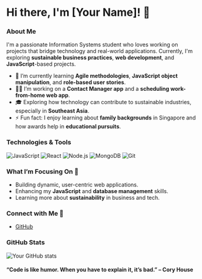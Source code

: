 # Hi there, I'm [Your Name]! 👋

### About Me
I'm a passionate Information Systems student who loves working on projects that bridge technology and real-world applications. Currently, I'm exploring **sustainable business practices**, **web development**, and **JavaScript**-based projects.

- 🌱 I’m currently learning **Agile methodologies**, **JavaScript object manipulation**, and **role-based user stories**.
- 👨‍💻 I’m working on a **Contact Manager app** and a **scheduling work-from-home web app**.
- 🎓 Exploring how technology can contribute to sustainable industries, especially in **Southeast Asia**.
- ⚡ Fun fact: I enjoy learning about **family backgrounds** in Singapore and how awards help in **educational pursuits**.

### Technologies & Tools
![JavaScript](https://img.shields.io/badge/-JavaScript-black?style=flat-square&logo=javascript)
![React](https://img.shields.io/badge/-React-black?style=flat-square&logo=react)
![Node.js](https://img.shields.io/badge/-Node.js-black?style=flat-square&logo=Node.js)
![MongoDB](https://img.shields.io/badge/-MongoDB-black?style=flat-square&logo=mongodb)
![Git](https://img.shields.io/badge/-Git-black?style=flat-square&logo=git)

### What I’m Focusing On 🚀
- Building dynamic, user-centric web applications.
- Enhancing my **JavaScript** and **database management** skills.
- Learning more about **sustainability** in business and tech.

### Connect with Me 🤝
- [GitHub](https://github.com/ChinWesley)

### GitHub Stats
![Your GitHub stats](https://github-readme-stats.vercel.app/api?username=yourusername&show_icons=true&hide_border=true)

<!-- Optional: Add a joke or a quote to show your personality -->
#### “Code is like humor. When you have to explain it, it’s bad.” – Cory House

<!--
**ChinWesley/ChinWesley** is a ✨ _special_ ✨ repository because its `README.md` (this file) appears on your GitHub profile.

Here are some ideas to get you started:

- 🔭 I’m currently working on ...
- 🌱 I’m currently learning ...
- 👯 I’m looking to collaborate on ...
- 🤔 I’m looking for help with ...
- 💬 Ask me about ...
- 📫 How to reach me: ...
- 😄 Pronouns: ...
- ⚡ Fun fact: ...
-->

